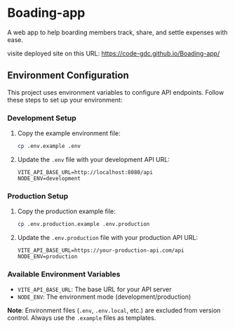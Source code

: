 # Boading-app
A web app to help boarding members track, share, and settle expenses with ease.

visite deployed site on this URL: https://code-gdc.github.io/Boading-app/

## Environment Configuration

This project uses environment variables to configure API endpoints. Follow these steps to set up your environment:

### Development Setup

1. Copy the example environment file:
   ```bash
   cp .env.example .env
   ```

2. Update the `.env` file with your development API URL:
   ```
   VITE_API_BASE_URL=http://localhost:8080/api
   NODE_ENV=development
   ```

### Production Setup

1. Copy the production example file:
   ```bash
   cp .env.production.example .env.production
   ```

2. Update the `.env.production` file with your production API URL:
   ```
   VITE_API_BASE_URL=https://your-production-api.com/api
   NODE_ENV=production
   ```

### Available Environment Variables

- `VITE_API_BASE_URL`: The base URL for your API server
- `NODE_ENV`: The environment mode (development/production)

**Note**: Environment files (`.env`, `.env.local`, etc.) are excluded from version control. Always use the `.example` files as templates.
